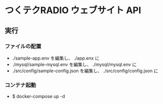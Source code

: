 # つくテクRADIO ウェブサイト API


## 実行

### ファイルの配置

- ./sample-app.env を編集し、 ./app.enx に
- ./mysql/sample-mysql.env を編集し、 ./mysql/mysql.env に
- ./src/config/sample-config.json を編集し、 ./src/config/config.json に

### コンテナ起動

- $ docker-compose up -d
